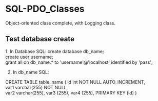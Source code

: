 # SQL-PDO_Classes
Object-oriented class complete, with Logging class. 


<h2>Test database create </h2>
1. In Database SQL:
create database db_name; <br />
create user username; <br />
grant all on db_name.* to 'username'@'localhost' identified by 'pass';

2. In db_name SQL:


CREATE TABLE table_name
(
id int NOT NULL AUTO_INCREMENT,     
var1 varchar(255) NOT NULL,     
var2 varchar(255),
var3 (255),
var4 (255),
PRIMARY KEY (id)
)




